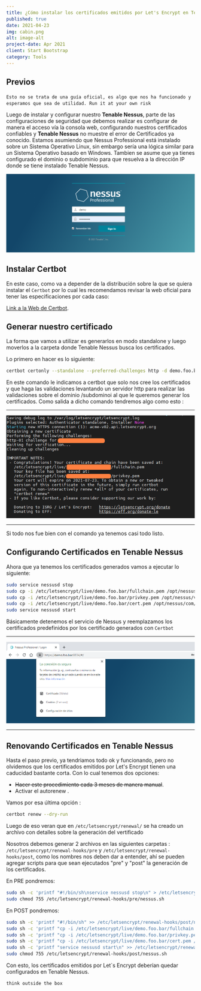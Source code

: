 ```yaml
---
title: ¿Cómo instalar los certificados emitidos por Let's Encrypt en Tenable Nessus?
published: true
date: 2021-04-23
img: cabin.png
alt: image-alt
project-date: Apr 2021
client: Start Bootstrap
category: Tools
---
```


## [](#header-2)Previos

`Esto no se trata de una guía oficial, es algo que nos ha funcionado y esperamos que sea de utilidad. Run it at your own risk`

Luego de instalar y configurar nuestro **Tenable Nessus**, parte de las configuraciones de seguridad que debemos realizar es configurar de manera el acceso vía la consola web, configurando nuestros certificados confiables y **Tenable Nessus** no muestre el error de Certificados ya conocido.
Estamos asumiendo que Nessus Professional está instalado sobre un Sistema Operativo Linux, sin embargo sería una lógica similar para un Sistema Operativo basado en Windows. Tambien se asume que ya tienes configurado el dominio o subdominio para que resuelva a la dirección IP donde se tiene instalado Tenable Nessus.

![](assets\posts\nessus_img1.png)

## [](#header-2)Instalar Certbot

En este caso, como va a depender de la distribución sobre la que se quiera instalar el `Certbot` por lo cual les recomendamos revisar la web oficial para tener las especificaciones por cada caso: 

[Link a la Web de Certbot](https://certbot.eff.org/).

## [](#header-2)Generar nuestro certificado
La forma que vamos a utilizar es generarlos en modo standalone y luego moverlos a la carpeta donde Tenable Nessus busca los certificados.

Lo primero en hacer es lo siguiente: 
```bash
certbot certonly --standalone --preferred-challenges http -d demo.foo.bar
```
En este comando le indicamos a certbot que solo nos cree los certificados y que haga las validaciones levantando un servidor http para realizar las validaciones sobre el dominio /subdominoi al que le queremos generar los certificados.
Como salida a dicho comando tendremos algo como esto : 
* * *
![](assets\posts\nessus_img2.png)
* * *

Si todo nos fue bien con el comando ya tenemos casi todo listo.


## [](#header-2)Configurando Certificados en Tenable Nessus
Ahora que ya tenemos los certificados generados vamos a ejecutar lo siguiente:

```bash
sudo service nessusd stop
sudo cp -i /etc/letsencrypt/live/demo.foo.bar/fullchain.pem /opt/nessus/com/nessus/CA/servercert.pem
sudo cp -i /etc/letsencrypt/live/demo.foo.bar/privkey.pem /opt/nessus/var/nessus/CA/serverkey.pem
sudo cp -i /etc/letsencrypt/live/demo.foo.bar/cert.pem /opt/nessus/com/nessus/CA/cacert.pem
sudo service nessusd start
```
Básicamente detenemos el servicio de  Nessus y reemplazamos los certificados predefinidos por los certificado generados con `Certbot`
* * *
![](assets\posts\nessus_img3.png)
* * *


## [](#header-2)Renovando Certificados en Tenable Nessus
Hasta el paso previo, ya tendriamos todo ok y funcionando, pero no olvidemos que los certificados emitidos por Let's Encrypt tienen una caducidad bastante corta. Con lo cual tenemos dos opciones:
*   ~~Hacer este procedimiento cada 3 meses de manera manual~~.
*   Activar el autorenew . 

Vamos por esa última opción :
```bash
certbot renew --dry-run
```

Luego de eso veran que en `/etc/letsencrypt/renewal/` se ha creado un archivo con detalles sobre la generación del vertificado

Nosotros debemos generar 2 archivos en las siguientes carpetas : `/etc/letsencrypt/renewal-hooks/pre` y `/etc/letsencrypt/renewal-hooks/post`, como los nombres nos deben dar a entender, ahí se pueden agregar scripts para que sean ejecutados "pre" y "post" la generación de los certificados. 

En PRE pondremos: 
```bash
sudo sh -c 'printf "#!/bin/sh\nservice nessusd stop\n" > /etc/letsencrypt/renewal-hooks/pre/nessus.sh'
sudo chmod 755 /etc/letsencrypt/renewal-hooks/pre/nessus.sh
```
En POST pondremos:

```bash
sudo sh -c 'printf "#!/bin/sh" >> /etc/letsencrypt/renewal-hooks/post/nessus.sh'
sudo sh -c 'printf "cp -i /etc/letsencrypt/live/demo.foo.bar/fullchain.pem /opt/nessus/com/nessus/CA/servercert.pem\n" >> /etc/letsencrypt/renewal-hooks/post/nessus.sh'
sudo sh -c 'printf "cp -i /etc/letsencrypt/live/demo.foo.bar/privkey.pem /opt/nessus/var/nessus/CA/serverkey.pem\n" >> /etc/letsencrypt/renewal-hooks/post/nessus.sh'
sudo sh -c 'printf "cp -i /etc/letsencrypt/live/demo.foo.bar/cert.pem /opt/nessus/com/nessus/CA/cacert.pem\n" >> /etc/letsencrypt/renewal-hooks/post/nessus.sh'
sudo sh -c 'printf "service nessusd start\n" >> /etc/letsencrypt/renewal-hooks/post/nessus.sh'
sudo chmod 755 /etc/letsencrypt/renewal-hooks/post/nessus.sh
```

Con esto, los certificados emitidos por Let`s Encrypt deberían quedar configurados en Tenable Nessus. 

```
think outside the box
```
